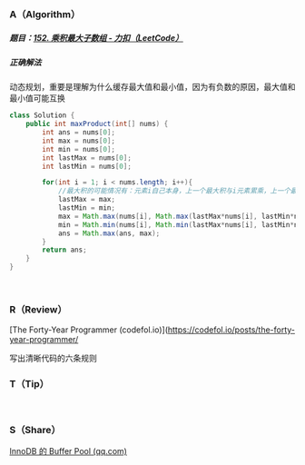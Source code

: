 ### A（Algorithm）
##### 题目：[152. 乘积最大子数组 - 力扣（LeetCode）](https://leetcode.cn/problems/maximum-product-subarray/)

##### 正确解法
动态规划，重要是理解为什么缓存最大值和最小值，因为有负数的原因，最大值和最小值可能互换
```java
class Solution {
    public int maxProduct(int[] nums) {
        int ans = nums[0];
        int max = nums[0];
        int min = nums[0];
        int lastMax = nums[0];
        int lastMin = nums[0];

        for(int i = 1; i < nums.length; i++){
            //最大积的可能情况有：元素i自己本身，上一个最大积与i元素累乘，上一个最小积与i元素累乘；
            lastMax = max;
            lastMin = min;
            max = Math.max(nums[i], Math.max(lastMax*nums[i], lastMin*nums[i]));
            min = Math.min(nums[i], Math.min(lastMax*nums[i], lastMin*nums[i]));
            ans = Math.max(ans, max);
        }
        return ans;
    }
}
```
<br/>

### R（Review）
[The Forty-Year Programmer (codefol.io)](https://codefol.io/posts/the-forty-year-programmer/

写出清晰代码的六条规则
<br/>

### T（Tip）

<br/>

### S（Share）
[InnoDB 的 Buffer Pool (qq.com)](https://mp.weixin.qq.com/s/W4vVeEdi4X8_kDVwYo9cfg)